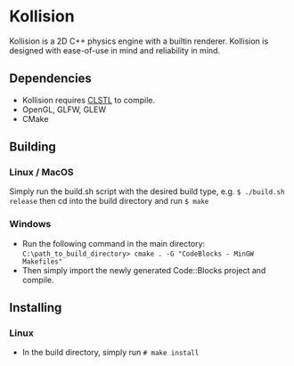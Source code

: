 # Kollision
Kollision is a 2D C++ physics engine with a builtin renderer.
Kollision is designed with ease-of-use in mind and reliability in mind.

## Dependencies
 * Kollision requires [CLSTL](https://github.com/Code-Log/clstl) to compile.
 * OpenGL, GLFW, GLEW
 * CMake
 
## Building

### Linux / MacOS
Simply run the build.sh script with the desired build type, e.g. `$ ./build.sh release`
then cd into the build directory and run `$ make`
 
### Windows
 * Run the following command in the main directory: 
 `C:\path_to_build_directory> cmake . -G "CodeBlocks - MinGW Makefiles"`
 * Then simply import the newly generated Code::Blocks project and compile.
 
## Installing

### Linux
 * In the build directory, simply run `# make install`